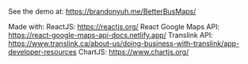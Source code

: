 See the demo at: https://brandonyuh.me/BetterBusMaps/

Made with:
ReactJS: https://reactjs.org/
React Google Maps API: https://react-google-maps-api-docs.netlify.app/
Translink API: https://www.translink.ca/about-us/doing-business-with-translink/app-developer-resources
ChartJS: https://www.chartjs.org/
